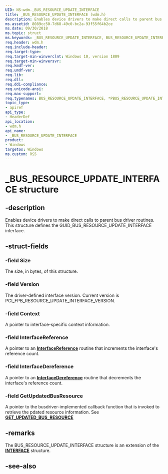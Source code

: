 ```yaml
---
UID: NS:wdm._BUS_RESOURCE_UPDATE_INTERFACE
title: _BUS_RESOURCE_UPDATE_INTERFACE (wdm.h)
description: Enables device drivers to make direct calls to parent bus driver routines. This structure defines the GUID_BUS_RESOURCE_UPDATE_INTERFACE interface.
ms.assetid: 8089cc50-7d68-49c0-bc2a-93f55f64b2ce
ms.date: 09/30/2018
ms.topic: struct
ms.keywords: _BUS_RESOURCE_UPDATE_INTERFACE, BUS_RESOURCE_UPDATE_INTERFACE, *PBUS_RESOURCE_UPDATE_INTERFACE, 
req.header: wdm.h
req.include-header:
req.target-type:
req.target-min-winverclnt: Windows 10, version 1809
req.target-min-winversvr:
req.kmdf-ver:
req.umdf-ver:
req.lib:
req.dll:
req.ddi-compliance:
req.unicode-ansi:
req.max-support:
req.typenames: BUS_RESOURCE_UPDATE_INTERFACE, *PBUS_RESOURCE_UPDATE_INTERFACE
topic_type: 
- apiref
api_type: 
- HeaderDef
api_location: 
- wdm.h
api_name: 
- _BUS_RESOURCE_UPDATE_INTERFACE
product:
- Windows
targetos: Windows
ms.custom: RS5
---
```


# _BUS_RESOURCE_UPDATE_INTERFACE structure

## -description
Enables device drivers to make direct calls to parent bus driver routines. This structure defines the GUID_BUS_RESOURCE_UPDATE_INTERFACE interface.

## -struct-fields

### -field Size
The size, in bytes, of this structure.
 
### -field Version
The driver-defined interface version. Current version is PCI_FPB_RESOURCE_UPDATE_INTERFACE_VERSION.
 
### -field Context
A pointer to interface-specific context information.
 
### -field InterfaceReference
A pointer to an [**InterfaceReference**](nc-wdm-pinterface_reference.md) routine that increments the interface's reference count.

### -field InterfaceDereference
A pointer to an [**InterfaceDereference**](nc-wdm-pinterface_dereference.md) routine that decrements the interface's reference count.
 
### -field GetUpdatedBusResource
A pointer to the busdriver-implemented callback function that is invoked to retrieve the pdated resource information. See [**GET_UPDATED_BUS_RESOURCE**](nc-wdm-get_updated_bus_resource.md)

## -remarks
The BUS_RESOURCE_UPDATE_INTERFACE structure is an extension of the [**INTERFACE**](ns-wdm-_interface.md) structure.

## -see-also
